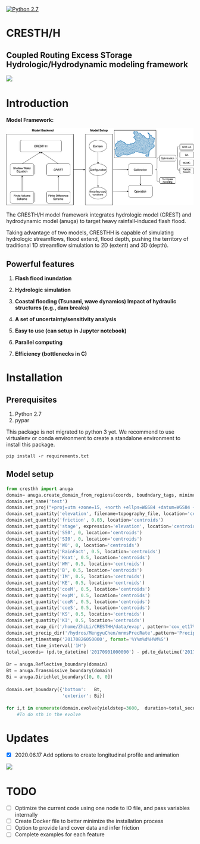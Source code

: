 [![Python 2.7](https://img.shields.io/badge/python-2.7-blue.svg)](https://www.python.org/downloads/release/python-275/)

# CRESTH/H

## Coupled Routing Excess STorage Hydrologic/Hydrodynamic modeling framework

<img src="img/myanimation.gif">

# Introduction

**Model Framework:**

<img src="img/CRESTHH.png">

The CRESTH/H model framework integrates hydrologic model (CREST) and hydrodynamic model (anuga) to target heavy rainfall-induced flash flood.

Taking advantage of two models, CRESTHH is capable of simulating hydrologic streamflows, flood extend, flood depth, pushing the territory of traditional 1D streamflow simulation to 2D (extent) and 3D (depth).

## Powerful features

1. __Flash flood inundation__

2. __Hydrologic simulation__

3. __Coastal flooding (Tsunami, wave dynamics)
Impact of hydraulic structures (e.g., dam breaks)__

4. __A set of uncertainty/sensitivity analysis__

5. __Easy to use (can setup in Jupyter notebook)__

6. __Parallel computing__

7. __Efficiency (bottlenecks in C)__

# Installation

## Prerequisites

1. Python 2.7
2. pypar

This package is not migrated to python 3 yet. We recommend to use virtualenv or conda environment to create a standalone environment to install this package.

```
pip install -r requirements.txt
```
## Model setup

```python
from cresthh import anuga
domain= anuga.create_domain_from_regions(coords, boudndary_tags, minimum_triangle_area)
domain.set_name('test')
domain.set_proj("+proj=utm +zone=15, +north +ellps=WGS84 +datum=WGS84 +units=m +no_defs")   #define projection of forcing data
domain.set_quantity('elevation', filename=topography_file, location='centroids') # Use function for elevation
domain.set_quantity('friction', 0.03, location='centroids')                        # Constant friction 
domain.set_quantity('stage', expression='elevation', location='centroids')         # Dry Bed 
domain.set_quantity('SS0', 0, location='centroids')
domain.set_quantity('SI0', 0, location='centroids')
domain.set_quantity('W0', 0, location='centroids')
domain.set_quantity('RainFact', 0.5, location='centroids')
domain.set_quantity('Ksat', 0.5, location='centroids')
domain.set_quantity('WM', 0.5, location='centroids')
domain.set_quantity('B', 0.5, location='centroids')
domain.set_quantity('IM', 0.5, location='centroids')
domain.set_quantity('KE', 0.5, location='centroids')
domain.set_quantity('coeM', 0.5, location='centroids')
domain.set_quantity('expM', 0.5, location='centroids')
domain.set_quantity('coeR', 0.5, location='centroids')
domain.set_quantity('coeS', 0.5, location='centroids')
domain.set_quantity('KS', 0.5, location='centroids')
domain.set_quantity('KI', 0.5, location='centroids')
domain.set_evap_dir('/home/ZhiLi/CRESTHH/data/evap', pattern='cov_et17%m%d.asc.tif', freq='1D')
domain.set_precip_dir('/hydros/MengyuChen/mrmsPrecRate',pattern='PrecipRate_00.00_%Y%m%d-%H%M00.grib2-var0-z0.tif', freq='1H')
domain.set_timestamp('20170826050000', format='%Y%m%d%H%M%S')
domain.set_time_interval('1H')
total_seconds= (pd.to_datetime('20170901000000') - pd.to_datetime('20170826050000')).total_seconds()

Br = anuga.Reflective_boundary(domain)
Bt = anuga.Transmissive_boundary(domain)
Bi = anuga.Dirichlet_boundary([0, 0, 0]) 

domain.set_boundary({'bottom':   Bt,
                     'exterior': Bi})

for i,t in enumerate(domain.evolve(yieldstep=3600,  duration=total_seconds)):
    #To do sth in the evolve
```
# Updates

- [x] 2020.06.17 Add options to create longitudinal profile and animation

<img src="img/channel.gif">

# TODO

- [ ] Optimize the current code using one node to IO file, and pass variables internally
- [ ] Create Docker file to better minimize the installation process
- [ ] Option to provide land cover data and infer friction
- [ ] Complete examples for each feature